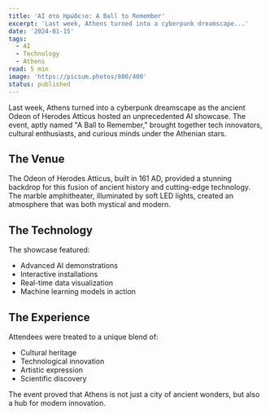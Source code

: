 ```yaml
---
title: 'AI στο Ηρώδειο: A Ball to Remember'
excerpt: 'Last week, Athens turned into a cyberpunk dreamscape...'
date: '2024-01-15'
tags:
  - AI
  - Technology
  - Athens
read: 5 min
image: 'https://picsum.photos/800/400'
status: published
---
```


Last week, Athens turned into a cyberpunk dreamscape as the ancient Odeon of Herodes Atticus hosted an unprecedented AI showcase. The event, aptly named "A Ball to Remember," brought together tech innovators, cultural enthusiasts, and curious minds under the Athenian stars.

## The Venue

The Odeon of Herodes Atticus, built in 161 AD, provided a stunning backdrop for this fusion of ancient history and cutting-edge technology. The marble amphitheater, illuminated by soft LED lights, created an atmosphere that was both mystical and modern.

## The Technology

The showcase featured:
- Advanced AI demonstrations
- Interactive installations
- Real-time data visualization
- Machine learning models in action

## The Experience

Attendees were treated to a unique blend of:
- Cultural heritage
- Technological innovation
- Artistic expression
- Scientific discovery

The event proved that Athens is not just a city of ancient wonders, but also a hub for modern innovation.
